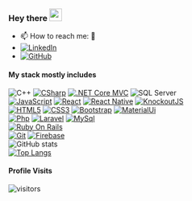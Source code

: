 ### Hey there <img src="https://media.giphy.com/media/hvRJCLFzcasrR4ia7z/giphy.gif" width="25px">

- 📫 How to reach me: 🙂
- [![LinkedIn](https://img.shields.io/badge/-LinkedIn-blue?style=flat-square&logo=Linkedin&link=https://github.com/joynalam67598)](https://www.linkedin.com/in/md-joynal-alam-a34b30202/)
- [![GitHub](https://img.shields.io/badge/-GitHub-black?style=flat-square&logo=github&link=https://github.com/joynalam67598)](https://github.com/joynalam67598)

#### My stack mostly includes
![C++](https://img.shields.io/badge/-C++-white?style=flat&logo=C%2B%2B&logoColor=00599C)
[![CSharp](https://img.shields.io/badge/-C%23-blue?style=flat-square&logo=csharp&link=https://github.com/joynalam67598)](https://github.com/joynalam67598)
[![.NET Core MVC](https://img.shields.io/badge/-.NET%20Core%20MVC-5C2D91?style=flat-square&logo=.net&link=https://github.com/joynalam67598)](https://github.com/joynalam67598)
![SQL Server](https://img.shields.io/badge/-SQL%20Server-605d69?style=flat-square&logo=microsoft-sql-server&link=https://github.com/kkoziarski)
<br/>
[![JavaScript](https://img.shields.io/badge/-JavaScript-black?style=flat-square&logo=javascript&link=https://github.com/joynalam67598)](https://github.com/joynalam67598) 
[![React](https://img.shields.io/badge/-React-white?style=flat-square&logo=react&link=https://github.com/joynalam67598)](https://github.com/joynalam67598) 
[![React Native](https://img.shields.io/badge/-React%20Native-blue?style=flat-square&logo=react&link=https://github.com/joynalam67598)](https://github.com/joynalam67598)
[![KnockoutJS](https://img.shields.io/badge/-KnockoutJS-db6600?style=flat-square&logo=knockout&link=https://github.com/joynalam67598)](https://github.com/joynalam67598) 
<br/>
[![HTML5](https://img.shields.io/badge/-HTML5-E34F26?style=flat-square&logo=html5&logoColor=white&link=https://github.com/joynalam67598)](https://github.com/joynalam67598) 
[![CSS3](https://img.shields.io/badge/-CSS3-1572B6?style=flat-square&logo=css3&link=https://github.com/joynalam67598)](https://github.com/joynalam67598) 
[![Bootstrap](https://img.shields.io/badge/-Bootstrap-563D7C?style=flat-square&logo=bootstrap&link=https://github.com/joynalam67598)](https://github.com/joynalam67598)
[![MaterialUi](https://img.shields.io/badge/-MaterialUI-blue?style=flat-square&logo=materialui&link=https://github.com/joynalam67598)](https://github.com/joynalam67598)
<br/>
[![Php](https://img.shields.io/badge/-PHP-gray?style=flat-square&logo=php&link=https://github.com/joynalam67598)](https://github.com/joynalam67598)
[![Laravel](https://img.shields.io/badge/-Laravel-white?style=flat-square&logo=laravel&link=https://github.com/joynalam67598)](https://github.com/joynalam67598)
[![MySql](https://img.shields.io/badge/-MySql-d1e5e9?style=flat-square&logo=mysql&link=https://github.com/joynalam67598)](https://github.com/joynalam67598)
<br/>
[![Ruby On Rails](https://img.shields.io/badge/-Ruby_On_Rails-b91f1f?style=flat-square&logo=ruby&link=https://github.com/joynalam67598)](https://github.com/joynalam67598)
<br/>
[![Git](https://img.shields.io/badge/-Git-black?style=flat-square&logo=git&link=https://github.com/joynalam67598)](https://github.com/joynalam67598)
[![Firebase](https://img.shields.io/badge/-Firebase-black?style=flat-square&logo=firebase&link=https://github.com/joynalam67598)](https://github.com/joynalam67598)
<br/>
![GitHub stats](https://github-readme-stats.vercel.app/api?username=joynalam67598&show_icons=true&title_color=ffc857&icon_color=8ac926&text_color=daf7dc&bg_color=151515&hide=["stars"])
<br/>
[![Top Langs](https://github-readme-stats.vercel.app/api/top-langs/?username=joynalam67598&layout=compact&text_color=daf7dc&bg_color=151515)](https://github.com/joynalam67598/github-readme-stats)
<br/>
#### Profile Visits
![visitors](https://visitor-badge.glitch.me/badge?page_id=joynalam67598)

